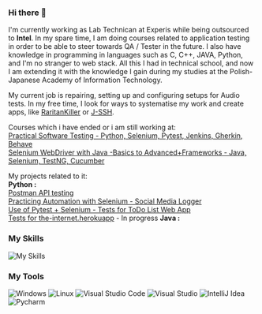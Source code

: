 ### Hi there 👋

I'm currently working as Lab Technican at Experis while being outsourced to <b>Intel</b>.
In my spare time, I am doing courses related to application testing in order to be able to steer towards QA / Tester in the future.
I also have knowledge in programming in languages such as C, C++, JAVA, Python, and I'm no stranger to web stack. All this I had in technical school, and now I am extending it with the knowledge I gain during my studies at the Polish-Japanese Academy of Information Technology.

My current job is repairing, setting up and configuring setups for Audio tests. In my free time, I look for ways to systematise my work and create apps, like [RaritanKiller](https://github.com/Kosiem/RaritanKiller) or [J-SSH](https://github.com/Kosiem/J-SSH-app).

Courses which i have ended or i am still working at:<br>
[Practical Software Testing - Python, Selenium, Pytest, Jenkins, Gherkin, Behave](https://www.udemy.com/course/selenium-cucumber-integration/) <br>
[Selenium WebDriver with Java -Basics to Advanced+Frameworks - Java, Selenium, TestNG, Cucumber](https://www.udemy.com/course/selenium-real-time-examplesinterview-questions/)

My projects related to it: <br>
<b> Python : </b> <br>
[Postman API testing](https://github.com/Kosiem/API-Testing-JSONPlaceholder/tree/main)<br>
[Practicing Automation with Selenium - Social Media Logger](https://github.com/Kosiem/Social-Media-Logger)<br>
[Use of Pytest + Selenium - Tests for ToDo List Web App](https://github.com/Kosiem/ToDo-App-Tests)<br>
[Tests for the-internet.herokuapp](https://github.com/Kosiem/TheInternet-Tests) - In progress
<b> Java : </b> <br>

### My Skills
![My Skills](https://skillicons.dev/icons?i=java,python,c,cpp,bash,html,css,js,php,mysql,postman)

### My Tools

![Windows](https://img.shields.io/badge/Windows-0078D4.svg?style=for-the-badge&logo=Windows&logoColor=white)
![Linux](https://img.shields.io/badge/Linux-FCC624.svg?style=for-the-badge&logo=Linux&logoColor=black)
![Visual Studio Code](https://img.shields.io/badge/Visual_Studio_Code-0078D4?style=for-the-badge&logo=visual%20studio%20code&logoColor=white)
![Visual Studio](https://img.shields.io/badge/Visual_Studio-5C2D91?style=for-the-badge&logo=visual%20studio&logoColor=white)
![IntelliJ Idea](https://img.shields.io/badge/IntelliJ_IDEA-000000.svg?style=for-the-badge&logo=intellij-idea&logoColor=white)
![Pycharm](https://img.shields.io/badge/PyCharm-000000.svg?&style=for-the-badge&logo=PyCharm&logoColor=white)
<!--
**Kosiem/Kosiem** is a ✨ _special_ ✨ repository because its `README.md` (this file) appears on your GitHub profile.

Here are some ideas to get you started:

- 🔭 I’m currently working on ...
- 🌱 I’m currently learning ...
- 👯 I’m looking to collaborate on ...
- 🤔 I’m looking for help with ...
- 💬 Ask me about ...
- 📫 How to reach me: ...
- 😄 Pronouns: ...
- ⚡ Fun fact: ...
-->
